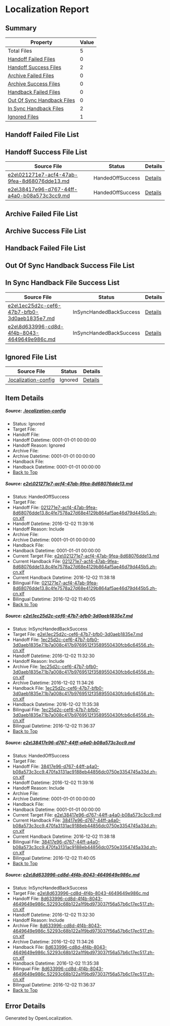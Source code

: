 # <a name='report-top'></a> Localization Report

## Summary
 Property | Value 
 -------- | ----- 
 Total Files | 5
[ Handoff Failed Files ](#handoff-failed-list)| 0
[ Handoff Success Files ](#handoff-success-list)| 2
[ Archive Failed Files ](#archive-failed-list)| 0
[ Archive Success Files ](#archive-success-list)| 0
[ Handback Failed Files ](#handback-failed-list)| 0
[ Out Of Sync Handback Files ](#outofsync-handback-success-list)| 0
[ In Sync Handback Files ](#insync-handback-success-list)| 2
[ Ignored Files ](#ignored-list)| 1

## <a name='handoff-failed-list'></a> Handoff Failed File List

## <a name='handoff-success-list'></a> Handoff Success File List
 Source File | Status | Details 
 ----------- | ------ | ------- 
 [e2e\021271e7-acf4-47ab-9fea-8d68076dde13.md](https://github.com/OpenLocalizationTestOrg/ol-test0/blob/ed113e42d710428c642d9dd4a83b5be7e37beac5/e2e/021271e7-acf4-47ab-9fea-8d68076dde13.md) | HandedOffSuccess | [Details](#15830445da93eeb5b54016e844b1d860f844f3241)
 [e2e\38417e96-d767-44ff-a4a0-b08a573c3cc9.md](https://github.com/OpenLocalizationTestOrg/ol-test0/blob/ed113e42d710428c642d9dd4a83b5be7e37beac5/e2e/38417e96-d767-44ff-a4a0-b08a573c3cc9.md) | HandedOffSuccess | [Details](#5a1a4bd80e576b371a4e72dcf214b4ca94bec6633)

## <a name='archive-failed-list'></a> Archive Failed File List

## <a name='archive-success-list'></a> Archive Success File List

## <a name='handback-failed-list'></a> Handback Failed File List

## <a name='outofsync-handback-success-list'></a> Out Of Sync Handback Success File List

## <a name='insync-handback-success-list'></a> In Sync Handback File Success List
 Source File | Status | Details 
 ----------- | ------ | ------- 
 [e2e\1ec25d2c-cef6-47b7-bfb0-3d0aeb1835e7.md](https://github.com/OpenLocalizationTestOrg/ol-test0/blob/08b0e48835120b2bb6d3159696a743bb100a5aa2/e2e/1ec25d2c-cef6-47b7-bfb0-3d0aeb1835e7.md) | InSyncHandedBackSuccess | [Details](#220c89c7003c0ac48e03e6336e246a4b0c6b9c582)
 [e2e\8d633996-cd8d-4f4b-8043-4649649e986c.md](https://github.com/OpenLocalizationTestOrg/ol-test0/blob/08b0e48835120b2bb6d3159696a743bb100a5aa2/e2e/8d633996-cd8d-4f4b-8043-4649649e986c.md) | InSyncHandedBackSuccess | [Details](#467dc644aab02685e8923382680325ebb7ebebe74)

## <a name='ignored-list'></a> Ignored File List
 Source File | Status | Details 
 ----------- | ------ | ------- 
 [.localization-config](https://github.com/OpenLocalizationTestOrg/ol-test0/blob/ed113e42d710428c642d9dd4a83b5be7e37beac5/.localization-config) | Ignored | [Details](#c268a05ecaa7ec85942ed632c29928ee5bd6da8d0)

## Item Details
##### <a name='c268a05ecaa7ec85942ed632c29928ee5bd6da8d0'></a> Source: [.localization-config](https://github.com/OpenLocalizationTestOrg/ol-test0/blob/ed113e42d710428c642d9dd4a83b5be7e37beac5/.localization-config)
* Status: Ignored
* Target File: 
* Handoff File: 
* Handoff Datetime: 0001-01-01 00:00:00
* Handoff Reason: Ignored
* Archive File: 
* Archive Datetime: 0001-01-01 00:00:00
* Handback File: 
* Handback Datetime: 0001-01-01 00:00:00
* [Back to Top](#report-top)

##### <a name='15830445da93eeb5b54016e844b1d860f844f3241'></a> Source: [e2e\021271e7-acf4-47ab-9fea-8d68076dde13.md](https://github.com/OpenLocalizationTestOrg/ol-test0/blob/ed113e42d710428c642d9dd4a83b5be7e37beac5/e2e/021271e7-acf4-47ab-9fea-8d68076dde13.md)
* Status: HandedOffSuccess
* Target File: 
* Handoff File: [021271e7-acf4-47ab-9fea-8d68076dde13.8c4fe7578a27d68e4129b864af5ae46d79d445b5.zh-cn.xlf](https://github.com/OpenLocalizationTestOrg/ol-test0-handoff/blob/7d3358400f2eddf2ec600025d7582c7d44d698a3/ol-handoff/OpenLocalizationTestOrg/ol-test0-zhcn/shujia/ht/021271e7-acf4-47ab-9fea-8d68076dde13.8c4fe7578a27d68e4129b864af5ae46d79d445b5.zh-cn.xlf)
* Handoff Datetime: 2016-12-02 11:39:16
* Handoff Reason: Include
* Archive File: 
* Archive Datetime: 0001-01-01 00:00:00
* Handback File: 
* Handback Datetime: 0001-01-01 00:00:00
* Current Target File: [e2e\021271e7-acf4-47ab-9fea-8d68076dde13.md](https://github.com/OpenLocalizationTestOrg/ol-test0-zhcn/blob/9f06fbb35cef894b4d9a5ebf7016a00b1e6da7b2/e2e/021271e7-acf4-47ab-9fea-8d68076dde13.md)
* Current Handback File: [021271e7-acf4-47ab-9fea-8d68076dde13.8c4fe7578a27d68e4129b864af5ae46d79d445b5.zh-cn.xlf](https://github.com/OpenLocalizationTestOrg/ol-test0-handback/blob/c2a355493174feb0055e65dc9e596abe5fa2573f/ol-handback/OpenLocalizationTestOrg/ol-test0-zhcn/shujia/ht/021271e7-acf4-47ab-9fea-8d68076dde13.8c4fe7578a27d68e4129b864af5ae46d79d445b5.zh-cn.xlf)
* Current Handback Datetime: 2016-12-02 11:38:18
* Bilingual File: [021271e7-acf4-47ab-9fea-8d68076dde13.8c4fe7578a27d68e4129b864af5ae46d79d445b5.zh-cn.xlf](https://github.com/OpenLocalizationTestOrg/ol-test0-handback/blob/c2a355493174feb0055e65dc9e596abe5fa2573f/ol-handback/OpenLocalizationTestOrg/ol-test0-zhcn/shujia/ht/021271e7-acf4-47ab-9fea-8d68076dde13.8c4fe7578a27d68e4129b864af5ae46d79d445b5.zh-cn.xlf)
* Bilingual Datetime: 2016-12-02 11:40:05
* [Back to Top](#report-top)

##### <a name='220c89c7003c0ac48e03e6336e246a4b0c6b9c582'></a> Source: [e2e\1ec25d2c-cef6-47b7-bfb0-3d0aeb1835e7.md](https://github.com/OpenLocalizationTestOrg/ol-test0/blob/08b0e48835120b2bb6d3159696a743bb100a5aa2/e2e/1ec25d2c-cef6-47b7-bfb0-3d0aeb1835e7.md)
* Status: InSyncHandedBackSuccess
* Target File: [e2e\1ec25d2c-cef6-47b7-bfb0-3d0aeb1835e7.md](https://github.com/OpenLocalizationTestOrg/ol-test0-zhcn/blob/ab56bd822b4ed372502e536aedf8c327035f4c60/e2e/1ec25d2c-cef6-47b7-bfb0-3d0aeb1835e7.md)
* Handoff File: [1ec25d2c-cef6-47b7-bfb0-3d0aeb1835e7.1b7a008c417b9769512f3589550430fcb6c64556.zh-cn.xlf](https://github.com/OpenLocalizationTestOrg/ol-test0-handoff/blob/09a0211e9841ffd99182d15debf31a2e6d8b731a/ol-handoff/OpenLocalizationTestOrg/ol-test0-zhcn/shujia/ht/1ec25d2c-cef6-47b7-bfb0-3d0aeb1835e7.1b7a008c417b9769512f3589550430fcb6c64556.zh-cn.xlf)
* Handoff Datetime: 2016-12-02 11:32:30
* Handoff Reason: Include
* Archive File: [1ec25d2c-cef6-47b7-bfb0-3d0aeb1835e7.1b7a008c417b9769512f3589550430fcb6c64556.zh-cn.xlf](https://github.com/OpenLocalizationTestOrg/ol-test0-handoff/blob/592f20c7642a245cc79fe9973202708eaae9cb5c/ol-archive/OpenLocalizationTestOrg/ol-test0-zhcn/shujia/ht/1ec25d2c-cef6-47b7-bfb0-3d0aeb1835e7.1b7a008c417b9769512f3589550430fcb6c64556.zh-cn.xlf)
* Archive Datetime: 2016-12-02 11:34:26
* Handback File: [1ec25d2c-cef6-47b7-bfb0-3d0aeb1835e7.1b7a008c417b9769512f3589550430fcb6c64556.zh-cn.xlf](https://github.com/OpenLocalizationTestOrg/ol-test0-handback/blob/bf3294a1d823d7cff5770ce80b3751c028e46ff2/ol-handback/OpenLocalizationTestOrg/ol-test0-zhcn/shujia/ht/1ec25d2c-cef6-47b7-bfb0-3d0aeb1835e7.1b7a008c417b9769512f3589550430fcb6c64556.zh-cn.xlf)
* Handback Datetime: 2016-12-02 11:35:38
* Bilingual File: [1ec25d2c-cef6-47b7-bfb0-3d0aeb1835e7.1b7a008c417b9769512f3589550430fcb6c64556.zh-cn.xlf](https://github.com/OpenLocalizationTestOrg/ol-test0-handback/blob/bf3294a1d823d7cff5770ce80b3751c028e46ff2/ol-handback/OpenLocalizationTestOrg/ol-test0-zhcn/shujia/ht/1ec25d2c-cef6-47b7-bfb0-3d0aeb1835e7.1b7a008c417b9769512f3589550430fcb6c64556.zh-cn.xlf)
* Bilingual Datetime: 2016-12-02 11:36:37
* [Back to Top](#report-top)

##### <a name='5a1a4bd80e576b371a4e72dcf214b4ca94bec6633'></a> Source: [e2e\38417e96-d767-44ff-a4a0-b08a573c3cc9.md](https://github.com/OpenLocalizationTestOrg/ol-test0/blob/ed113e42d710428c642d9dd4a83b5be7e37beac5/e2e/38417e96-d767-44ff-a4a0-b08a573c3cc9.md)
* Status: HandedOffSuccess
* Target File: 
* Handoff File: [38417e96-d767-44ff-a4a0-b08a573c3cc9.470fa3131ac9188eb44856dc0750e3354745a33d.zh-cn.xlf](https://github.com/OpenLocalizationTestOrg/ol-test0-handoff/blob/7d3358400f2eddf2ec600025d7582c7d44d698a3/ol-handoff/OpenLocalizationTestOrg/ol-test0-zhcn/shujia/ht/38417e96-d767-44ff-a4a0-b08a573c3cc9.470fa3131ac9188eb44856dc0750e3354745a33d.zh-cn.xlf)
* Handoff Datetime: 2016-12-02 11:39:16
* Handoff Reason: Include
* Archive File: 
* Archive Datetime: 0001-01-01 00:00:00
* Handback File: 
* Handback Datetime: 0001-01-01 00:00:00
* Current Target File: [e2e\38417e96-d767-44ff-a4a0-b08a573c3cc9.md](https://github.com/OpenLocalizationTestOrg/ol-test0-zhcn/blob/9f06fbb35cef894b4d9a5ebf7016a00b1e6da7b2/e2e/38417e96-d767-44ff-a4a0-b08a573c3cc9.md)
* Current Handback File: [38417e96-d767-44ff-a4a0-b08a573c3cc9.470fa3131ac9188eb44856dc0750e3354745a33d.zh-cn.xlf](https://github.com/OpenLocalizationTestOrg/ol-test0-handback/blob/c2a355493174feb0055e65dc9e596abe5fa2573f/ol-handback/OpenLocalizationTestOrg/ol-test0-zhcn/shujia/ht/38417e96-d767-44ff-a4a0-b08a573c3cc9.470fa3131ac9188eb44856dc0750e3354745a33d.zh-cn.xlf)
* Current Handback Datetime: 2016-12-02 11:38:18
* Bilingual File: [38417e96-d767-44ff-a4a0-b08a573c3cc9.470fa3131ac9188eb44856dc0750e3354745a33d.zh-cn.xlf](https://github.com/OpenLocalizationTestOrg/ol-test0-handback/blob/c2a355493174feb0055e65dc9e596abe5fa2573f/ol-handback/OpenLocalizationTestOrg/ol-test0-zhcn/shujia/ht/38417e96-d767-44ff-a4a0-b08a573c3cc9.470fa3131ac9188eb44856dc0750e3354745a33d.zh-cn.xlf)
* Bilingual Datetime: 2016-12-02 11:40:05
* [Back to Top](#report-top)

##### <a name='467dc644aab02685e8923382680325ebb7ebebe74'></a> Source: [e2e\8d633996-cd8d-4f4b-8043-4649649e986c.md](https://github.com/OpenLocalizationTestOrg/ol-test0/blob/08b0e48835120b2bb6d3159696a743bb100a5aa2/e2e/8d633996-cd8d-4f4b-8043-4649649e986c.md)
* Status: InSyncHandedBackSuccess
* Target File: [e2e\8d633996-cd8d-4f4b-8043-4649649e986c.md](https://github.com/OpenLocalizationTestOrg/ol-test0-zhcn/blob/ab56bd822b4ed372502e536aedf8c327035f4c60/e2e/8d633996-cd8d-4f4b-8043-4649649e986c.md)
* Handoff File: [8d633996-cd8d-4f4b-8043-4649649e986c.52293c68b122a1f9bd973037f56a57b6c17ec517.zh-cn.xlf](https://github.com/OpenLocalizationTestOrg/ol-test0-handoff/blob/09a0211e9841ffd99182d15debf31a2e6d8b731a/ol-handoff/OpenLocalizationTestOrg/ol-test0-zhcn/shujia/ht/8d633996-cd8d-4f4b-8043-4649649e986c.52293c68b122a1f9bd973037f56a57b6c17ec517.zh-cn.xlf)
* Handoff Datetime: 2016-12-02 11:32:30
* Handoff Reason: Include
* Archive File: [8d633996-cd8d-4f4b-8043-4649649e986c.52293c68b122a1f9bd973037f56a57b6c17ec517.zh-cn.xlf](https://github.com/OpenLocalizationTestOrg/ol-test0-handoff/blob/592f20c7642a245cc79fe9973202708eaae9cb5c/ol-archive/OpenLocalizationTestOrg/ol-test0-zhcn/shujia/ht/8d633996-cd8d-4f4b-8043-4649649e986c.52293c68b122a1f9bd973037f56a57b6c17ec517.zh-cn.xlf)
* Archive Datetime: 2016-12-02 11:34:26
* Handback File: [8d633996-cd8d-4f4b-8043-4649649e986c.52293c68b122a1f9bd973037f56a57b6c17ec517.zh-cn.xlf](https://github.com/OpenLocalizationTestOrg/ol-test0-handback/blob/bf3294a1d823d7cff5770ce80b3751c028e46ff2/ol-handback/OpenLocalizationTestOrg/ol-test0-zhcn/shujia/ht/8d633996-cd8d-4f4b-8043-4649649e986c.52293c68b122a1f9bd973037f56a57b6c17ec517.zh-cn.xlf)
* Handback Datetime: 2016-12-02 11:35:38
* Bilingual File: [8d633996-cd8d-4f4b-8043-4649649e986c.52293c68b122a1f9bd973037f56a57b6c17ec517.zh-cn.xlf](https://github.com/OpenLocalizationTestOrg/ol-test0-handback/blob/bf3294a1d823d7cff5770ce80b3751c028e46ff2/ol-handback/OpenLocalizationTestOrg/ol-test0-zhcn/shujia/ht/8d633996-cd8d-4f4b-8043-4649649e986c.52293c68b122a1f9bd973037f56a57b6c17ec517.zh-cn.xlf)
* Bilingual Datetime: 2016-12-02 11:36:37
* [Back to Top](#report-top)


## Error Details

Generated by OpenLocalization.
